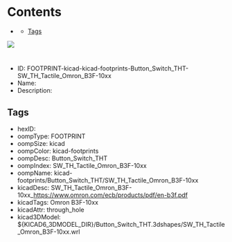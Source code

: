 



Contents
========

* [](#)
	* [Tags](#tags)
  
![][im]
# 

- ID: FOOTPRINT-kicad-kicad-footprints-Button_Switch_THT-SW_TH_Tactile_Omron_B3F-10xx
- Name: 
- Description: 

## Tags

- hexID: 
- oompType: FOOTPRINT
- oompSize: kicad
- oompColor: kicad-footprints
- oompDesc: Button_Switch_THT
- oompIndex: SW_TH_Tactile_Omron_B3F-10xx
- oompName: kicad-footprints/Button_Switch_THT/SW_TH_Tactile_Omron_B3F-10xx
- kicadDesc: SW_TH_Tactile_Omron_B3F-10xx_https://www.omron.com/ecb/products/pdf/en-b3f.pdf
- kicadTags: Omron B3F-10xx
- kicadAttr: through_hole
- kicad3DModel: ${KICAD6_3DMODEL_DIR}/Button_Switch_THT.3dshapes/SW_TH_Tactile_Omron_B3F-10xx.wrl



[im]: image.png
